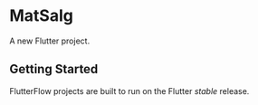 # MatSalg

A new Flutter project.

## Getting Started

FlutterFlow projects are built to run on the Flutter _stable_ release.
